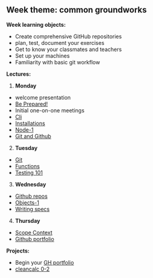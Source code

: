 ## **Week theme:  common groundworks**  
      
  
**Week learning objects:**  
  * Create comprehensive GitHub repositories   
  * plan, test, document your exercises    
  * Get to know your classmates and teachers  
  * Set up your machines  
  * Familiarity with basic git workflow  


**Lectures:**


1. **Monday**  
  * welcome presentation 
  * [Be Prepared!](https://docs.google.com/presentation/d/1EBONRhhJ7CVMQhqa_qH9kulfuVQUYOkJPcRvMAIZFdo/edit#slide=id.g2231dabbc5_0_27) 
  * Initial one-on-one meetings   
  * [Cli](https://github.com/jankeLearning/content-md/blob/master/tools/01-cli.md)  
  * [Installations](https://github.com/jankeLearning/content-md/blob/master/tools/01-installations.md)   
  * [Node-1](https://github.com/jankeLearning/content-md/blob/master/node%2Bexpress/01-node-1.md)   
  * [Git and Github](https://github.com/jankeLearning/content-md/blob/master/git/01-what-is-git-and-hub.md)

2. **Tuesday**
  * [Git](https://github.com/jankeLearning/content-md/blob/master/git/01-git.md)
  * [Functions](https://github.com/jankeLearning/content-md/blob/master/js/01-functions.md)   
  * [Testing 101](https://github.com/jankeLearning/content-md/blob/master/testing/01-testing-101.md)

3. **Wednesday**  
  * [Github repos](https://github.com/jankeLearning/content-md/blob/master/github/01-repos-1.md)   
  * [Objects-1](https://github.com/jankeLearning/content-md/blob/master/js/01-objects-1.md)  
  * [Writing specs](https://github.com/jankeLearning/content-md/blob/master/dev-knowledge/01-specs.md)

4. **Thursday** 
  * [Scope Context](https://github.com/jankeLearning/content-md/blob/master/js/01-scope-context-1.md)   
  * [Github portfolio](https://github.com/jankeLearning/content-md/blob/master/github/01-gh-pages-portfolio.md)



**Projects:**
  * Begin your [GH portfolio](https://github.com/jankeLearning/projects/blob/master/01-github-portfolio)  
  * [cleancalc 0-2](https://github.com/jankeLearning/projects/blob/master/cleancalc/)


